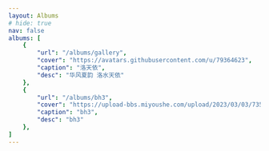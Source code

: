 ```yaml
---
layout: Albums
# hide: true
nav: false
albums: [
    {
        "url": "/albums/gallery",
        "cover": "https://avatars.githubusercontent.com/u/79364623",
        "caption": "洛天依",
        "desc": "华风夏韵 洛水天依"
    },
    {
        "url": "/albums/bh3",
        "cover": "https://upload-bbs.miyoushe.com/upload/2023/03/03/73565430/48f69c796fdcadf579cb613e802e21b2_4673042289353917016.png?x-oss-process=image//resize,s_600/quality,q_80/auto-orient,0/interlace,1/format,png",
        "caption": "bh3",
        "desc": "bh3"
    },
]
---
```

